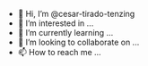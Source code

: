 - 👋 Hi, I’m @cesar-tirado-tenzing
- 👀 I’m interested in ...
- 🌱 I’m currently learning ...
- 💞️ I’m looking to collaborate on ...
- 📫 How to reach me ...

<!---
cesar-tirado-tenzing/cesar-tirado-tenzing is a ✨ special ✨ repository because its `README.md` (this file) appears on your GitHub profile.
You can click the Preview link to take a look at your changes.
--->
